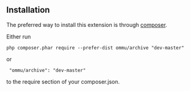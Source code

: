 Installation
------------
The preferred way to install this extension is through [composer](http://getcomposer.org/download/).

Either run

```
php composer.phar require --prefer-dist ommu/archive "dev-master"
```

 or
```
 "ommu/archive": "dev-master"
```

to the require section of your composer.json.
